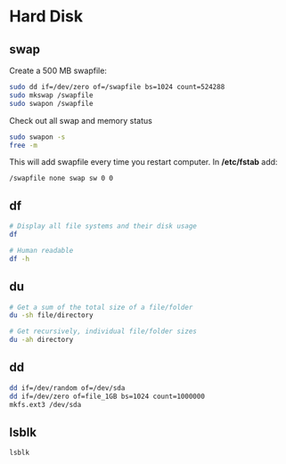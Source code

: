 # Hard Disk

## swap

Create a 500 MB swapfile:
```sh
sudo dd if=/dev/zero of=/swapfile bs=1024 count=524288
sudo mkswap /swapfile
sudo swapon /swapfile
```

Check out all swap and memory status
```sh
sudo swapon -s
free -m
```

This will add swapfile every time you restart computer.
In **/etc/fstab** add:
```
/swapfile none swap sw 0 0
```

## df
```sh
# Display all file systems and their disk usage
df

# Human readable
df -h
```

## du
```sh
# Get a sum of the total size of a file/folder
du -sh file/directory

# Get recursively, individual file/folder sizes
du -ah directory
```

## dd
```sh
dd if=/dev/random of=/dev/sda
dd if=/dev/zero of=file_1GB bs=1024 count=1000000
mkfs.ext3 /dev/sda
```

## lsblk
```sh
lsblk
```
